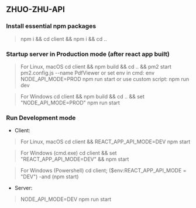 ## ZHUO-ZHU-API

### Install essential npm packages

> npm i && cd client && npm i && cd ..

### Startup server in Production mode (after react app built)

> For Linux, macOS
> cd client && npm build && cd .. && pm2 start pm2.config.js --name PdfViewer
> or set env in cmd: env NODE_API_MODE=PROD npm run start
> or use custom script: npm run dev

> For Windows
> cd client && npm build && cd .. && set "NODE_API_MODE=PROD" npm run start


### Run Development mode

* Client:
> For Linux, macOS
> cd client && REACT_APP_API_MODE=DEV npm start

> For Windows (cmd.exe)
> cd client && set "REACT_APP_API_MODE=DEV" && npm start

> For Windows (Powershell)
> cd client; ($env:REACT_APP_API_MODE = "DEV") -and (npm start)


* Server:
> NODE_API_MODE=DEV npm run start

